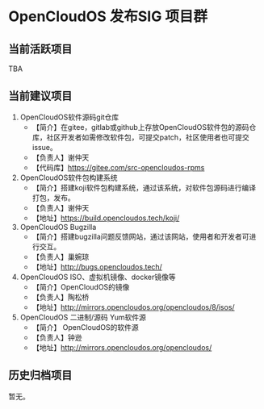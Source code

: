# OpenCloudOS 发布SIG 项目群

## 当前活跃项目
TBA
## 当前建议项目
1. OpenCloudOS软件源码git仓库
   - 【简介】在gitee，gitlab或github上存放OpenCloudOS软件包的源码仓库，社区开发者如需修改软件包，可提交patch，社区使用者也可提交issue。
   - 【负责人】谢仲天
   - 【代码库】https://gitee.com/src-opencloudos-rpms
2. OpenCloudOS软件包构建系统
   - 【简介】搭建koji软件包构建系统，通过该系统，对软件包源码进行编译打包，发布。
   - 【负责人】谢仲天
   - 【地址】https://build.opencloudos.tech/koji/
3. OpenCloudOS Bugzilla
   - 【简介】搭建bugzilla问题反馈网站，通过该网站，使用者和开发者可进行交互。
   - 【负责人】巢婉琼
   - 【地址】http://bugs.opencloudos.tech/
4. OpenCloudOS ISO、虚拟机镜像、docker镜像等
   - 【简介】OpenCloudOS的镜像
   - 【负责人】陶松桥
   - 【地址】http://mirrors.opencloudos.org/opencloudos/8/isos/
5. OpenCloudOS  二进制/源码 Yum软件源
   - 【简介】 OpenCloudOS的软件源
   - 【负责人】钟逊
   - 【地址】http://mirrors.opencloudos.org/opencloudos/

## 历史归档项目
暂无。
